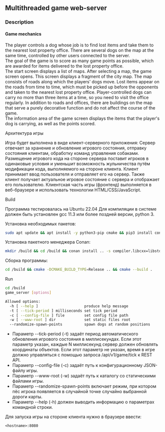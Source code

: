## Multithreaded game web-server

### Description

#### Game mechanics

The player controls a dog whose job is to find lost items and take them to the nearest lost property office. There are several dogs on the map at the same time, controlled by other users connected to the server.\
The goal of the game is to score as many game points as possible, which are awarded for items delivered to the lost property office.\
The start screen displays a list of maps. After selecting a map, the game screen opens. This screen displays a fragment of the city map. The map consists of roads along which the players' dogs move. Lost items appear on the roads from time to time, which must be picked up before the opponents and taken to the nearest lost property office. Player-controlled dogs can carry no more than three items at a time, so you need to visit the office regularly. In addition to roads and offices, there are buildings on the map that serve a purely decorative function and do not affect the course of the game.\
The information area of ​​the game screen displays the items that the player's dog is carrying, as well as the points scored.

Архитектура игры

Игра будет выполнена в виде клиент-серверного приложения:
Сервер отвечает за хранение и обновление игрового состояния, отправку состояния клиентам, обработку команд управления собаками. Размещение игрового кода на стороне сервера поставит игроков в одинаковые условия и уменьшит возможность жульничества путём модификации кода, выполняемого на стороне клиента.
Клиент принимает ввод пользователя и отправляет его на сервер. Также клиент получает актуальное игровое состояние с сервера и отображает его пользователю. Клиентская часть игры (фронтенд) выполняется в веб-браузере и использовать технологии HTML/CSS/JavaScript.

Build

Программа тестировалась на Ubuntu 22.04
Для компиляции в системе должен быть установлен gcc 11.3 или более поздней версии, python 3.

Установка необходимых пакетов:

```Bash
sudo apt update && apt install -y python3-pip cmake && pip3 install conan==1.*
```
Установка пакетного менеджера Conan:

```Bash
mkdir /build && cd /build && conan install .. -s compiler.libcxx=libstdc++11
```

Сборка программы:

```Bash
cd /build && cmake -DCMAKE_BUILD_TYPE=Release .. && cmake --build .
```

Run

```Bash
cd /build
game_server [options]
```

```Bash
Allowed options:
  -h [ --help ]                     produce help message
  -t [ --tick-period ] milliseconds set tick period
  -c [ --config-file ] file         set config file path
  -w [ --www-root ] dir             set static files root
  --randomize-spawn-points          spawn dogs at random positions
```

* Параметр --tick-period (-t) задаёт период автоматического обновления игрового состояния в миллисекундах. Если этот параметр указан, каждые N миллисекунд сервер должен обновлять координаты объектов. Если этот параметр не указан, время в игре должно управляться с помощью запроса /api/v1/game/tick к REST API.
* Параметр --config-file (-c) задаёт путь к конфигурационному JSON-файлу игры.
* Параметр --www-root (-w) задаёт путь к каталогу со статическими файлами игры.
* Параметр --randomize-spawn-points включает режим, при котором пёс игрока появляется в случайной точке случайно выбранной дороги карты.
* Параметр --help (-h) должен выводить информацию о параметрах командной строки.

Для запуска игры на стороне клиента нужно в браузере ввести:
```
<hostname>:8080
```
